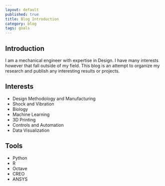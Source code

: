 ```yaml
---
layout: default
published: true
title: Blog Introduction
category: blog
tags: goals
---
```

## Introduction

I am a mechanical engineer with expertise in Design.  I have many interests however
that fall outside of my field.  This blog is an attempt to organize my research
and publish any interesting results or projects.

## Interests

* Design Methodology and Manufacturing
* Shock and Vibration
* Biology
* Machine Learning
* 3D Printing
* Controls and Automation
* Data Visualization

## Tools

* Python
* R
* Octave
* CREO
* ANSYS
